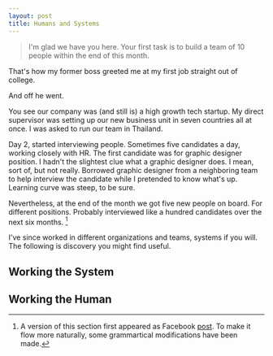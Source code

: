 ```yaml
---
layout: post
title: Humans and Systems
---
```


> I'm glad we have you here. Your first task is to build a team of 10 people within the end of this month.

That's how my former boss greeted me at my first job straight out of college.

And off he went.

You see our company was (and still is) a high growth tech startup. My direct supervisor was setting up our new business unit in seven countries all at once. I was asked to run our team in Thailand.

Day 2, started interviewing people. Sometimes five candidates a day, working closely with HR. The first candidate was for graphic designer position. I hadn't the slightest clue what a graphic designer does. I mean, sort of, but not really. Borrowed graphic designer from a neighboring team to help interview the candidate while I pretended to know what's up. Learning curve was steep, to be sure.

Nevertheless, at the end of the month we got five new people on board. For different positions. Probably interviewed like a hundred candidates over the next six months. [^1]

I've since worked in different organizations and teams, systems if you will. The following is discovery you might find useful.

## Working the System

## Working the Human

[^1]: A version of this section first appeared as Facebook [post](https://www.facebook.com/photo.php?fbid=1324324687605357&set=a.167269759977528.27327.100000835164062). To make it flow more naturally, some grammartical modifications have been made.